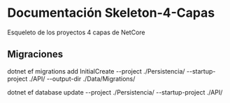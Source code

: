 # Documentación Skeleton-4-Capas
Esqueleto de los proyectos 4 capas de NetCore


## Migraciones
dotnet ef migrations add InitialCreate --project ./Persistencia/ --startup-project ./API/ --output-dir ./Data/Migrations/

dotnet ef database update --project ./Persistencia/ --startup-project ./API/  


